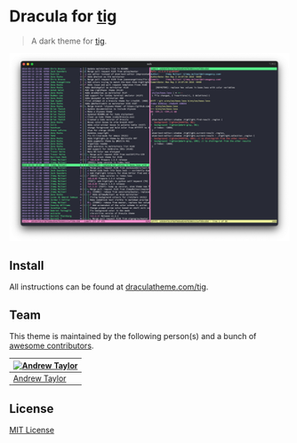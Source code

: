 # Dracula for [tig](https://jonas.github.io/tig)

> A dark theme for [tig](https://jonas.github.io/tig).

![Screenshot](./screenshot.png)

## Install

All instructions can be found at [draculatheme.com/tig](https://draculatheme.com/tig).

## Team

This theme is maintained by the following person(s) and a bunch of [awesome contributors](https://github.com/dracula/tig/graphs/contributors).

[![Andrew Taylor](https://github.com/aftaylor2.png?size=100)](https://github.com/aftaylor2) |
--- |
[Andrew Taylor](https://github.com/aftaylor2) |

## License

[MIT License](./LICENSE)